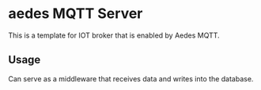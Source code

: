 # aedes MQTT Server

This is a template for IOT broker that is enabled by Aedes MQTT.

## Usage
Can serve as a middleware that receives data and writes into the database.
